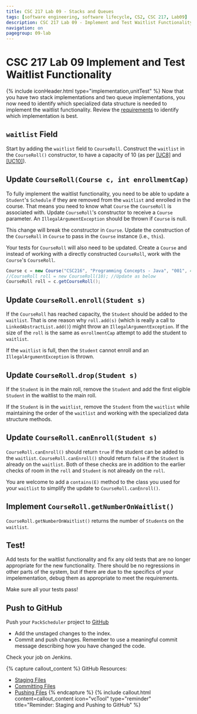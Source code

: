 ```yaml
---
title: CSC 217 Lab 09 - Stacks and Queues
tags: [software engineering, software lifecycle, CS2, CSC 217, Lab09]
description: CSC 217 Lab 09 - Implement and Test Waitlist Functionality
navigation: on
pagegroup: 09-lab
---
```


# CSC 217 Lab 09 Implement and Test Waitlist Functionality
{% include iconHeader.html type="implementation,unitTest" %}
Now that you have two stack implementations and two queue implementations, you now need to identify which specialized data structure is needed to implement the waitlist functionality.  Review the [requirements](09-lab-requirements#uc6) to identify which implementation is best.


## `waitlist` Field
Start by adding the `waitlist` field to `CourseRoll`.  Construct the `waitlist` in the `CourseRoll()` constructor, to have a capacity of 10 (as per [[UC8]](09-lab-requirement#uc8) and [[UC10]](09-lab-requirement#uc8)).


## Update `CourseRoll(Course c, int enrollmentCap)`
To fully implement the waitlist functionality, you need to be able to update a `Student`'s `Schedule` if they are removed from the `waitlist` and enrolled in the course.  That means you need to know what `Course` the `CourseRoll` is associated with.  Update `CourseRoll`'s constructor to receive a `Course` parameter.  An `IllegalArgumentException` should be thrown if `Course` is null.

This change will break the constructor in `Course`.  Update the construction of the `CourseRoll` in `Course` to pass in the `Course` instance (i.e., `this`).

Your tests for `CourseRoll` will also need to be updated.  Create a `Course` and instead of working with a directly constructed `CourseRoll`, work with the `Course`'s `CourseRoll`. 

```java
Course c = new Course("CSC216", "Programming Concepts - Java", "001", 4, "sesmith5", 10, "A");
//CourseRoll roll = new CourseRoll(10); //Update as below
CourseRoll roll = c.getCourseRoll();
```
    

## Update `CourseRoll.enroll(Student s)`
If the `CourseRoll` has reached capacity, the `Student` should be added to the `waitlist`.  That is one reason why `roll.add(s)` (which is really a call to `LinkedAbstractList.add()`) might throw an `IllegalArgumentException`.  If the size of the `roll` is the same as `enrollmentCap` attempt to add the student to `waitlist`.

If the `waitlist` is full, then the `Student` cannot enroll and an `IllegalArgumentException` is thrown.


## Update `CourseRoll.drop(Student s)`
If the `Student` is in the main roll, remove the `Student` and add the first eligible `Student` in the waitlist to the main roll.  

If the `Student` is in the `waitlist`, remove the `Student` from the `waitlist` while maintaining the order of the `waitlist` and working with the specialized data structure methods.

## Update `CourseRoll.canEnroll(Student s)`
`CourseRoll.canEnroll()` should return `true` if the student can be added to the `waitlist`.  `CourseRoll.canEnroll()` should return `false` if the `Student` is already on the `waitlist`.  Both of these checks are in addition to the earlier checks of room in the `roll` and `Student` is not already on the `roll`.

You are welcome to add a `contains(E)` method to the class you used for your `waitlist` to simplify the update to `CourseRoll.canEnroll()`.  


## Implement `CourseRoll.getNumberOnWaitlist()`
`CourseRoll.getNumberOnWaitlist()` returns the number of `Student`s on the `waitlist`.


## Test!
Add tests for the waitlist functionality and fix any old tests that are no longer appropriate for the new functionality.  There should be no regressions in other parts of the system, but if there are due to the specifics of your impelementation, debug them as appropriate to meet the requirements.

Make sure all your tests pass!


## Push to GitHub
Push your `PackScheduler` project to [GitHub](https://github.ncsu.edu)

  * Add the unstaged changes to the index.
  * Commit and push changes.  Remember to use a meaningful commit message describing how you have changed the code.  
  
Check your job on Jenkins.

{% capture callout_content %}
GitHub Resources:

  * [Staging Files](https://pages.github.ncsu.edu/engr-csc-software-development/practices-tools/git/git-staging)
  * [Committing Files](https://pages.github.ncsu.edu/engr-csc-software-development/practices-tools/git/git-commit)
  * [Pushing Files](https://pages.github.ncsu.edu/engr-csc-software-development/practices-tools/git/git-push)
{% endcapture %}
{% include callout.html content=callout_content icon="vcTool" type="reminder" title="Reminder: Staging and Pushing to GitHub" %}